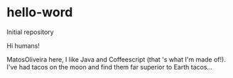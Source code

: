 # hello-word
Initial repository

Hi humans!

MatosOliveira here, I like Java and Coffeescript (that 's what I'm made of!).
I've had tacos on the moon and find them far superior to Earth tacos...
